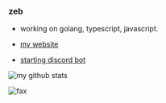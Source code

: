 ### zeb

- working on golang, typescript, javascript.

- [my website](https://yukari.wtf)

- [starting discord bot](https://github.com/zeb1337/simple-discord-bot)

![my github stats](https://github-readme-stats.vercel.app/api?username=zeb1337&show_icons=true&theme=dark)

<img src="https://komarev.com/ghpvc/?username=zeb1337&color=grey" alt="fax" width="" height="">
